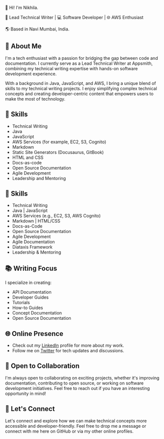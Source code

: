 
👋 Hi! I'm Nikhila.

📝 Lead Technical Writer | 💻 Software Developer | 🌐 AWS Enthusiast

🌎 Based in Navi Mumbai, India.

## 📃 **About Me**

I'm a tech enthusiast with a passion for bridging the gap between code and documentation. I currently serve as a Lead Technical Writer at Appsmith, combining my technical writing expertise with hands-on software development experience.

With a background in Java, JavaScript, and AWS, I bring a unique blend of skills to my technical writing projects. I enjoy simplifying complex technical concepts and creating developer-centric content that empowers users to make the most of technology.

## 🌟 **Skills**

- Technical Writing
- Java
- JavaScript
- AWS Services (for example, EC2, S3, Cognito)
- Markdown
- Static Site Generators (Docusaurus, GitBook)
- HTML and CSS
- Docs-as-code
- Open Source Documentation
- Agile Development
- Leadership and Mentoring

## 🌟 **Skills**

- Technical Writing
- Java | JavaScript
- AWS Services (e.g., EC2, S3, AWS Cognito)
- Markdown | HTML/CSS
- Docs-as-Code
- Open Source Documentation
- Agile Development
- Agile Documentation
- Diataxis Framework
- Leadership & Mentoring

## 📚 **Writing Focus**

I specialize in creating:

- API Documentation
- Developer Guides
- Tutorials
- How-to Guides
- Concept Documentation
- Open Source Documentation


## 🌐 **Online Presence**

- Check out my [LinkedIn](https://www.linkedin.com/in/nikhila-jain) profile for more about my work.
- Follow me on [Twitter](https://twitter.com/jain_nikhila) for tech updates and discussions.

## 📢 **Open to Collaboration**

I'm always open to collaborating on exciting projects, whether it's improving documentation, contributing to open source, or working on software development initiatives. Feel free to reach out if you have an interesting opportunity in mind!

## 💬 **Let's Connect**

Let's connect and explore how we can make technical concepts more accessible and developer-friendly. Feel free to drop me a message or connect with me here on GitHub or via my other online profiles.
